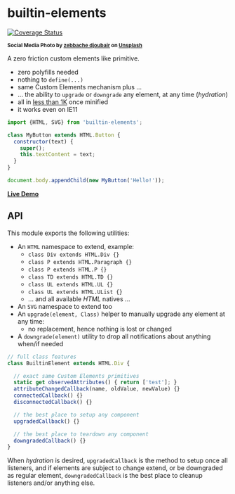 # builtin-elements

[![Coverage Status](https://coveralls.io/repos/github/WebReflection/builtin-elements/badge.svg?branch=main)](https://coveralls.io/github/WebReflection/builtin-elements?branch=main)

<sup>**Social Media Photo by [zebbache djoubair](https://unsplash.com/@djoubair) on [Unsplash](https://unsplash.com/)**</sup>

A zero friction custom elements like primitive.

  * zero polyfills needed
  * nothing to `define(...)`
  * same Custom Elements mechanism plus ...
  * ... the ability to `upgrade` or `downgrade` any element, at any time (*hydration*)
  * all in [less than 1K](./es.js) once minified
  * it works even on IE11

```js
import {HTML, SVG} from 'builtin-elements';

class MyButton extends HTML.Button {
  constructor(text) {
    super();
    this.textContent = text;
  }
}

document.body.appendChild(new MyButton('Hello!'));
```

**[Live Demo](https://webreflection.github.io/builtin-elements/test/)**

## API

This module exports the following utilities:

  * An `HTML` namespace to extend, example:
    * `class Div extends HTML.Div {}`
    * `class P extends HTML.Paragraph {}`
    * `class P extends HTML.P {}`
    * `class TD extends HTML.TD {}`
    * `class UL extends HTML.UL {}`
    * `class UL extends HTML.UList {}`
    * ... and all available *HTML* natives ...
  * An `SVG` namespace to extend too
  * An `upgrade(element, Class)` helper to manually upgrade any element at any time:
    * no replacement, hence nothing is lost or changed
  * A `downgrade(element)` utility to drop all notifications about anything when/if needed

```js
// full class features
class BuiltinElement extends HTML.Div {

  // exact same Custom Elements primitives
  static get observedAttributes() { return ['test']; }
  attributeChangedCallback(name, oldValue, newValue) {}
  connectedCallback() {}
  disconnectedCallback() {}

  // the best place to setup any component
  upgradedCallback() {}

  // the best place to teardown any component
  downgradedCallback() {}
}
```

When *hydration* is desired, `upgradedCallback` is the method to setup once all listeners, and if elements are subject to change extend, or be downgraded as regular element, `downgradedCallback` is the best place to cleanup listeners and/or anything else.

